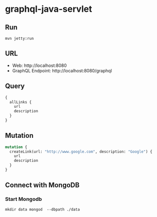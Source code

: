 # graphql-java-servlet

## Run

    mvn jetty:run

## URL 

- Web: http://localhost:8080
- GraphQL Endpoint: http://localhost:8080/graphql

## Query

```graphql
{
  allLinks {
    url
    description
  }
}
```

## Mutation

```graphql
mutation {
  createLink(url: "http://www.google.com", description: "Google") {
    url
    description
  }
}
```

## Connect with MongoDB

### Start Mongodb

``
mkdir data
mongod  --dbpath ./data
``

